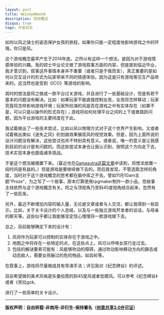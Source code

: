 ```yaml
---
layout: post
title: 《Windy》Week0
description: 项目概述
disqus: true
tags: 开发日志
---
```

如何以风之骑士的姿态保护女孩的旅程，如果你只能一定程度地影响游戏之中的环境。你只是风。

这个游戏概念最早产生于2014年底。之所以有这样一个想法，是因为对于游戏情感体验的兴趣。我的硕士毕业论文做了游戏叙事方面的内容，但是直到临近毕业，我才意识到，叙事这件事情本身并不重要（或者只是于我而言），真正重要的是如何以交互设计的形式为玩家带来不同的情感体验。因为这是只有游戏等交互产品带来的。这当然也是受到《ICO》等游戏的影响。

其时的想法是将之做成一款平台过关游戏，并且进行了一些基础设计，但是有若干基本的问题没有解决。比如：如果玩家不能直接控制女孩，女孩将怎样移动；玩家究竟将怎样影响游戏环境；玩家所扮演的风是否在游戏之中有实体存在（如果不是，可以只是以操作的形式存在）；游戏将如何处理平台之间的上下或者跳跃问题，因为平台游戏的主要纬度在于此。

我试着做出了一些技术尝试，比如以风以物理方式对于这个世界产生影响，又或者试着做出类似《迷失之风》的划痕效果展现风的视觉效果。但是，因为上面所说的设计问题没有解决，这些尝试也并不特别具有意义。或者说，唯一的意义是让我感到目前的设计是有问题的。而这些尝试本身也让我认识到，按照这个方向走下去，技术实现本身也面临诸多挑战。

于是这个想法被搁置下来。（最近也在[Gamasutra这篇文章](http://www.gamasutra.com/blogs/CatalinMarcu/20151209/261248/An_approach_to_game_design.php)中读到，将想法放置一段时间是有益的。）但是游戏是要继续做下去的。而后我发现，不管选取怎样的角度，当时对于这个游戏概念的思考都在脑中挥之不去。譬如11月1Gam主题“Proze”，为之写了一个故事，原本打算使用rpgmaker制作一款小品，但故事主线依然与这个游戏概念有关。将之与顶视角乃至斜45度视角结合起来，忽然有了一些启发。

另外，最近不断增加内容的输入量，无论是文章或者与人交流，都让我得到一些启示。比如，关于关卡设计的个人总结，以及与一些独立游戏开发者的谈话，与母亲的聊天等。这些似乎都让我能够坚定信心慢慢将一款游戏做下去。

总之，目前能够确定下来的设计有：

1. 风将作为玩家可以控制的实体存在于游戏之中。
2. 地图之中将存在一些特定的点，在这些点上，风可以呼唤女孩行走过去。
3. 包括的解谜要素可能有：风能够吹动的障碍，通过吹动影响移动方向的静态或动态敌人，需要女孩躲过的危险物品，如齿轮等。

在叙事上，游戏将尽量做成具有导演手法；详见我对《纪念碑谷》的评述。

目前希望做的美术风格是矢量绘图的斜45度风或者低模风。可以参考《纪念碑谷》或者《劳拉go》。

进行了一些简单的关卡设计。


---
**版权声明：自由转载-非商用-非衍生-保持署名（[创意共享3.0许可证](https://creativecommons.org/licenses/by-nc-nd/3.0/deed.zh)）**

